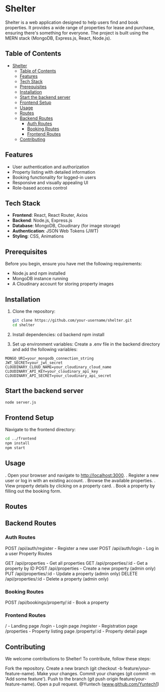 # Shelter

Shelter is a web application designed to help users find and book properties. It provides a wide range of properties for lease and purchase, ensuring there's something for everyone. The project is built using the MERN stack (MongoDB, Express.js, React, Node.js).

## Table of Contents

- [Shelter](#shelter)
  - [Table of Contents](#table-of-contents)
  - [Features](#features)
  - [Tech Stack](#tech-stack)
  - [Prerequisites](#prerequisites)
  - [Installation](#installation)
  - [Start the backend server](#start-the-backend-server)
  - [Frontend Setup](#frontend-setup)
  - [Usage](#usage)
  - [Routes](#routes)
  - [Backend Routes](#backend-routes)
    - [Auth Routes](#auth-routes)
    - [Booking Routes](#booking-routes)
    - [Frontend Routes](#frontend-routes)
  - [Contributing](#contributing)

## Features

- User authentication and authorization
- Property listing with detailed information
- Booking functionality for logged-in users
- Responsive and visually appealing UI
- Role-based access control

## Tech Stack

- **Frontend**: React, React Router, Axios
- **Backend**: Node.js, Express.js
- **Database**: MongoDB, Cloudinary (for image storage)
- **Authentication**: JSON Web Tokens (JWT)
- **Styling**: CSS, Animations

## Prerequisites

Before you begin, ensure you have met the following requirements:

- Node.js and npm installed
- MongoDB instance running
- A Cloudinary account for storing property images

## Installation

1. Clone the repository:

   ```bash
   git clone https://github.com/your-username/shelter.git
   cd shelter

2. Install dependencies:
   cd backend
   npm install

3. Set up environment variables:
   Create a .env file in the backend directory and add the following variables:

```text
MONGO_URI=your_mongodb_connection_string
JWT_SECRET=your_jwt_secret
CLOUDINARY_CLOUD_NAME=your_cloudinary_cloud_name
CLOUDINARY_API_KEY=your_cloudinary_api_key
CLOUDINARY_API_SECRET=your_cloudinary_api_secret

   ```

## Start the backend server

```bash
node server.js
```

## Frontend Setup

Navigate to the frontend directory:

```bash
cd ../frontend
npm install
npm start
```

## Usage

. Open your browser and navigate to <http://localhost:3000>.
. Register a new user or log in with an existing account.
. Browse the available properties.
. View property details by clicking on a property card.
. Book a property by filling out the booking form.

## Routes

## Backend Routes

### Auth Routes

POST /api/auth/register - Register a new user
POST /api/auth/login - Log in a user
Property Routes

GET /api/properties - Get all properties
GET /api/properties/:id - Get a property by ID
POST /api/properties - Create a new property (admin only)
PUT /api/properties/:id - Update a property (admin only)
DELETE /api/properties/:id - Delete a property (admin only)

### Booking Routes

POST /api/bookings/property/:id - Book a property

### Frontend Routes

/ - Landing page
/login - Login page
/register - Registration page
/properties - Property listing page
/property/:id - Property detail page

## Contributing

We welcome contributions to Shelter! To contribute, follow these steps:

Fork the repository.
Create a new branch (git checkout -b feature/your-feature-name).
Make your changes.
Commit your changes (git commit -m 'Add some feature').
Push to the branch (git push origin feature/your-feature-name).
Open a pull request.
@Yuntech (www.github.com/Yuntech1)
